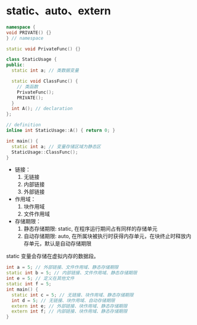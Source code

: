 ﻿# static、auto、extern

```cpp
namespace {
void PRIVATE() {}
} // namespace

static void PrivateFunc() {}

class StaticUsage {
public:
  static int a; // 类数据变量

  static void ClassFunc() {
    // 类函数
    PrivateFunc();
    PRIVATE();
  }
  int A(); // declaration
};

// definition
inline int StaticUsage::A() { return 0; }

int main() {
  static int a; // 变量存储区域为静态区
  StaticUsage::ClassFunc();
}
```

- 链接：
  1. 无链接
  2. 内部链接
  3. 外部链接
- 作用域：
  1. 块作用域
  2. 文件作用域
- 存储期限：
  1. 静态存储期限: static, 在程序运行期间占有同样的存储单元
  2. 自动存储期限: auto, 在所属块被执行时获得内存单元，在块终止时释放内存单元，默认是自动存储期限

static 变量会存储在虚拟内存的数据段。

```cpp
int a = 5; // 外部链接、文件作用域、静态存储期限
static int b = 5; // 内部链接、文件作用域、静态存储期限
int e = 5; // 定义在其他文件
static int f = 5;
int main() {
  static int c = 5; // 无链接、块作用域、静态存储期限
  int d = 5; // 无链接、块作用域、自动存储期限
  extern int e; // 外部链接、块作用域、静态存储期限
  extern int f; // 内部链接、块作用域、静态存储期限
}
```
